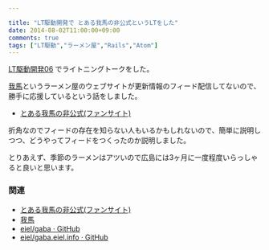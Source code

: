 ```yaml
---

title: "LT駆動開発で とある我馬の非公式というLTをした"
date: 2014-08-02T11:00:00+09:00
comments: true
tags: ["LT駆動","ラーメン屋","Rails","Atom"]
---
```


[LT駆動開発06](https://github.com/LTDD/Sessions/wiki/LT%E9%A7%86%E5%8B%95%E9%96%8B%E7%99%BA06) でライトニングトークをした。

[我馬](http://www.gaba-2000.com/)というラーメン屋のウェブサイトが更新情報のフィード配信してないので、勝手に応援しているという話をしました。

* [とある我馬の非公式(ファンサイト)](http://gaba.eiel.info/)

<script async class="speakerdeck-embed" data-id="af32c140fc3e01312f2926529f74da74" data-ratio="1.33333333333333" src="//speakerdeck.com/assets/embed.js"></script>

折角なのでフィードの存在を知らない人もいるかもしれないので、簡単に説明しつつ、どうやってフィードをつくったのか説明しました。

とりあえず、季節のラーメンはアツいので広島には3ヶ月に一度程度いらっしゃると良いと思います。

### 関連

* [とある我馬の非公式(ファンサイト)](http://gaba.eiel.info/)
* [我馬](http://www.gaba-2000.com/)
* [eiel/gaba · GitHub](https://github.com/eiel/gaba)
* [eiel/gaba.eiel.info · GitHub](https://github.com/eiel/gaba.eiel.info)
